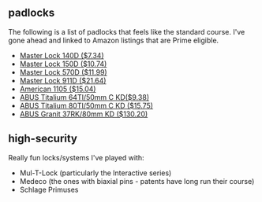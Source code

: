 ## padlocks
The following is a list of padlocks that feels like the standard course. I've
gone ahead and linked to Amazon listings that are Prime eligible.

* [Master Lock 140D ($7.34)](http://www.amazon.com/dp/B00004SQL7)
* [Master Lock 150D ($10.74)](http://www.amazon.com/dp/B00004SQL8)
* [Master Lock 570D ($11.99)](http://www.amazon.com/dp/B000BD5DFI)
* [Master Lock 911D ($21.64)](http://www.amazon.com/dp/B00004SQKL)
* [American 1105 ($15.04)](http://www.amazon.com/dp/B015MG0EA2)
* [ABUS Titalium 64TI/50mm C KD($9.38)](http://www.amazon.com/dp/B00G7P3BQM)
* [ABUS Titalium 80TI/50mm C KD ($15.75)](http://www.amazon.com/dp/B00G7P3FYA)
* [ABUS Granit 37RK/80mm KD ($130.20)](http://www.amazon.com/dp/B004GE9H8W)

## high-security
Really fun locks/systems I've played with:

* Mul-T-Lock (particularly the Interactive series)
* Medeco (the ones with biaxial pins - patents have long run their course)
* Schlage Primuses
